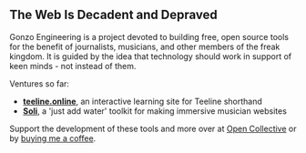 ## The Web Is Decadent and Depraved

Gonzo Engineering is a project devoted to building free, open source tools for the benefit of journalists, musicians, and other members of the freak kingdom. It is guided by the idea that technology should work in support of keen minds - not instead of them.

Ventures so far:

- **[teeline.online](https://teeline.online)**, an interactive learning site for Teeline shorthand
- **[Soli](https://github.com/gonzo-engineering/soli)**, a 'just add water' toolkit for making immersive musician websites

Support the development of these tools and more over at [Open Collective](https://opencollective.com/gonzo-engineering) or by [buying me a coffee](https://ko-fi.com/frederickobrien).

<!--

**Here are some ideas to get you started:**

🙋‍♀️ A short introduction - what is your organization all about?
🌈 Contribution guidelines - how can the community get involved?
👩‍💻 Useful resources - where can the community find your docs? Is there anything else the community should know?
🍿 Fun facts - what does your team eat for breakfast?
🧙 Remember, you can do mighty things with the power of [Markdown](https://docs.github.com/github/writing-on-github/getting-started-with-writing-and-formatting-on-github/basic-writing-and-formatting-syntax)
-->
